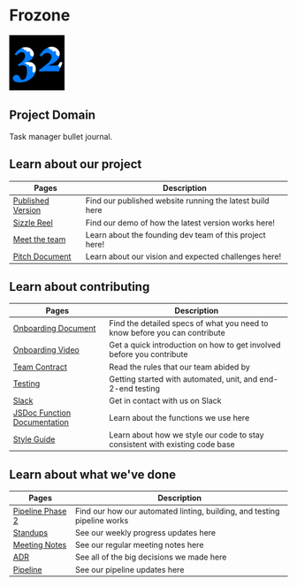 # Frozone

<img src="admin/branding/teamLogo.png" height="100" width="100">

## Project Domain
Task manager bullet journal.

## Learn about our project
| Pages | Description |
|---| ---|
|[Published Version](https://cse110-sp21-group32.github.io/cse110-sp21-group32/)| Find our published website running the latest build here
| [Sizzle Reel]() | Find our demo of how the latest version works here!|
| [Meet the team](./admin/team.md)| Learn about the founding dev team of this project here!
| [Pitch Document](specs/pitch/Starting%20Pitch.pdf) | Learn about our vision and expected challenges here!

## Learn about contributing
| Pages | Description |
|---| ---|
| [Onboarding Document]() | Find the detailed specs of what you need to know before you can contribute
| [Onboarding Video]() | Get a quick introduction on how to get involved before you contribute
| [Team Contract](admin/misc/rules.md) | Read the rules that our team abided by
| [Testing]((test/testing.md))| Getting started with automated, unit, and end-2-end testing
| [Slack](https://cse110-sp21-group32.slack.com/)| Get in contact with us on Slack 
| [JSDoc Function Documentation]() | Learn about the functions we use here
| [Style Guide](style-guide.md) | Learn about how we style our code to stay consistent with existing code base

## Learn about what we've done
|Pages | Description|
| ---| ---|
| [Pipeline Phase 2](admin/cipipeline/phas2.md) | Find our how our automated linting, building, and testing pipeline works |
| [Standups](admin/standups/) | See our weekly progress updates here
| [Meeting Notes](admin/meetings/) | See our regular meeting notes here
| [ADR](specs/adrs/) | See all of the big decisions we made here 
| [Pipeline](admin/cipipeline/) | See our pipeline updates here